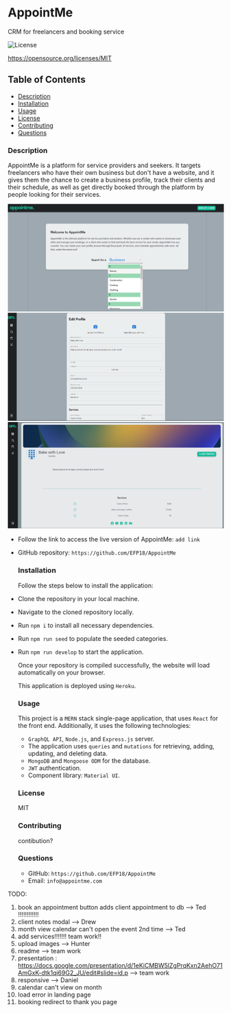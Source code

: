 # AppointMe

CRM for freelancers and booking service

![License](https://img.shields.io/badge/License-MIT.svg)

https://opensource.org/licenses/MIT

## Table of Contents

- [Description](#description)
- [Installation](#installation)
- [Usage](#usage)
- [License](#license)
- [Contributing](#contributing)
- [Questions](#questions)

### Description

AppointMe is a platform for service providers and seekers. It targets freelancers who have their own business but don't have a website, and it gives them the chance to create a business profile, track their clients and their schedule, as well as get directly booked through the platform by people looking for their services.

![LandingPage](./client/src/images/landingpage.png)
![EditProfile](./client/src/images/editProfileScreenshot.png)
![ViewProfile](./client/src/images/viewProfileScreenshot.png)


- Follow the link to access the live version of AppointMe: `add link`

- GitHub repository: `https://github.com/EFP18/AppointMe`

  ### Installation

  Follow the steps below to install the application:

- Clone the repository in your local machine.
- Navigate to the cloned repository locally.
- Run `npm i` to install all necessary dependencies.
- Run `npm run seed` to populate the seeded categories.
- Run `npm run develop` to start the application.

  Once your repository is compiled successfully, the website will load automatically on your browser. 

  This application is deployed using `Heroku`.

  ### Usage

  This project is a `MERN` stack single-page application, that uses `React` for the front end. Additionally, it uses the following technologies:

  * `GraphQL API`, `Node.js`, and `Express.js` server.
  * The application uses `queries` and `mutations` for retrieving, adding, updating, and deleting data. 
  * `MongoDB` and `Mongoose ODM` for the database.
  * `JWT` authentication.
  * Component library: `Material UI`.

  ### License

  MIT

  ### Contributing

  contibution?

  ### Questions

  - GitHub: `https://github.com/EFP18/AppointMe`
  - Email: `info@appointme.com`

TODO:

1. book an appointment button adds client appointment to db --> Ted !!!!!!!!!!!!
2. client notes modal --> Drew 
3. month view calendar can't open the event 2nd time --> Ted
6. add services!!!!!!! team work!!
7. upload images --> Hunter
8. readme --> team work
9. presentation : https://docs.google.com/presentation/d/1eKiCMBW5lZgPrqKxn2AehO71AmGxK-dtk1qi69G2_JU/edit#slide=id.p --> team work
10. responsive --> Daniel
14. calendar can't view on month
15. load error in landing page
16. booking redirect to thank you page